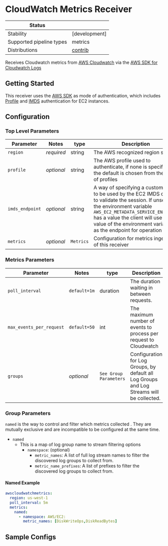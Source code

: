 # CloudWatch Metrics Receiver

| Status                   |               |
| ------------------------ | ------------- |
| Stability                | [development] |
| Supported pipeline types | metrics       |
| Distributions            | [contrib]     |

Receives Cloudwatch metrics from [AWS Cloudwatch](https://aws.amazon.com/cloudwatch/) via the [AWS SDK for Cloudwatch Logs](https://docs.aws.amazon.com/sdk-for-go/api/service/cloudwatchlogs/)

## Getting Started

This receiver uses the [AWS SDK](https://docs.aws.amazon.com/sdk-for-go/v1/developer-guide/configuring-sdk.html) as mode of authentication, which includes [Profile](https://docs.aws.amazon.com/cli/latest/userguide/cli-configure-profiles.html) and [IMDS](https://docs.aws.amazon.com/AWSEC2/latest/UserGuide/ec2-instance-metadata.html) authentication for EC2 instances.

## Configuration

### Top Level Parameters

| Parameter       | Notes      | type   | Description                                                                                                                                                                                                                                                                       |
| --------------- | ---------- | ------ | --------------------------------------------------------------------------------------------------------------------------------------------------------------------------------------------------------------------------------------------------------------------------------- |
| `region`        | *required* | string | The AWS recognized region string                                                                                                                                                                                                                                                  |
| `profile`       | *optional* | string | The AWS profile used to authenticate, if none is specified the default is chosen from the list of profiles                                                                                                                                                                        |
| `imds_endpoint` | *optional* | string | A way of specifying a custom URL to be used by the EC2 IMDS client to validate the session. If unset, and the environment variable `AWS_EC2_METADATA_SERVICE_ENDPOINT` has a value the client will use the value of the environment variable as the endpoint for operation calls. |
| `metrics`          | *optional* | `Metrics` | Configuration for metrics ingestion of this receiver                                                                                                                                                                                                                              |

### Metrics Parameters

| Parameter                | Notes        | type                   | Description                                                                                |
| ------------------------ | ------------ | ---------------------- | ------------------------------------------------------------------------------------------ |
| `poll_interval`          | `default=1m` | duration               | The duration waiting in between requests.                                                  |
| `max_events_per_request` | `default=50` | int                    | The maximum number of events to process per request to Cloudwatch                          |
| `groups`                 | *optional*   | `See Group Parameters` | Configuration for Log Groups, by default all Log Groups and Log Streams will be collected. |

### Group Parameters

`named` is the way to control and filter which metrics collected . They are mutually exclusive and are incompatible to be configured at the same time.

- `named`
  - This is a map of log group name to stream filtering options
    - `namespace`: (optional)
      - `metric_names`: A list of full log stream names to filter the discovered log groups to collect from.
      - `metric_name_prefixes`: A list of prefixes to filter the discovered log groups to collect from.


#### Named Example

```yaml
awscloudwatchmetrics:
  region: us-west-1
  poll_interval: 5m
  metrics:
    named:
      - namespace: AWS/EC2: 
        metric_names: [DiskWriteOps,DiskReadBytes]
```

## Sample Configs


[alpha]:https://github.com/open-telemetry/opentelemetry-collector#alpha
[contrib]:https://github.com/open-telemetry/opentelemetry-collector-releases/tree/main/distributions/otelcol-contrib
[Issue]:https://github.com/open-telemetry/opentelemetry-collector-contrib/issues/15667

